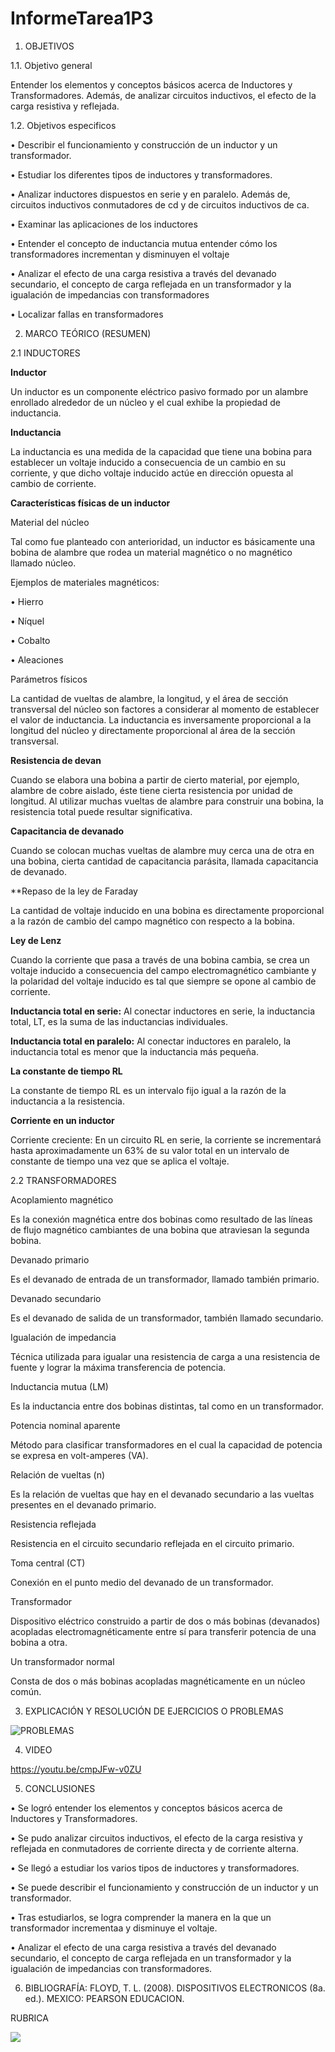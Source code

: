 # InformeTarea1P3

1. OBJETIVOS

1.1.	Objetivo general

Entender los elementos y conceptos básicos acerca de Inductores y Transformadores. Además, de analizar circuitos inductivos, el efecto de la carga resistiva y reflejada. 

1.2.	Objetivos especificos

•	Describir el funcionamiento y construcción de un inductor y un transformador. 

•	Estudiar los diferentes tipos de inductores y transformadores.

•	Analizar inductores dispuestos en serie y en paralelo. Además de, circuitos inductivos conmutadores de cd y de circuitos inductivos de ca.

•	Examinar las aplicaciones de los inductores 

•	Entender el concepto de inductancia mutua 
entender cómo los transformadores incrementan y disminuyen el voltaje 

•	Analizar el efecto de una carga resistiva a través del devanado secundario, el concepto de carga reflejada en un transformador y la igualación de impedancias con transformadores 

•	Localizar fallas en transformadores

2. MARCO TEÓRICO (RESUMEN)

2.1	INDUCTORES

**Inductor**

Un inductor es un componente eléctrico pasivo formado por un alambre enrollado alrededor de un núcleo y el cual exhibe la propiedad de inductancia. 

**Inductancia**

La inductancia es una medida de la capacidad que tiene una bobina para establecer un voltaje inducido a consecuencia de un cambio en su corriente, y que dicho voltaje inducido actúe en dirección opuesta al cambio de corriente.

**Características físicas de un inductor**

Material del núcleo 
  
Tal como fue planteado con anterioridad, un inductor es básicamente una bobina de alambre que rodea un  material magnético o no magnético llamado núcleo. 
  
  Ejemplos de materiales magnéticos: 
  
  •	Hierro 
  
  •	Níquel
  
  •	Cobalto
  
  •	Aleaciones
  
Parámetros físicos 
  
La cantidad de vueltas de alambre, la longitud, y el área de sección transversal del núcleo son factores a considerar al momento de establecer el valor de inductancia. La inductancia es inversamente proporcional a la longitud del núcleo y directamente proporcional al área de la sección transversal.
  
**Resistencia de devan**

Cuando se elabora una bobina a partir de cierto material, por ejemplo, alambre de cobre aislado, éste tiene cierta resistencia por unidad de longitud. Al utilizar muchas vueltas de alambre para construir una bobina, la resistencia total puede resultar significativa.

**Capacitancia de devanado**

Cuando se colocan muchas vueltas de alambre muy cerca una de otra en una bobina, cierta cantidad de capacitancia parásita, llamada capacitancia de devanado.

**Repaso de la ley de Faraday

La cantidad de voltaje inducido en una bobina es directamente proporcional a la razón de cambio del campo magnético con respecto a la bobina.

**Ley de Lenz**

Cuando la corriente que pasa a través de una bobina cambia, se crea un voltaje inducido a consecuencia del campo electromagnético cambiante y la polaridad del voltaje inducido es tal que siempre se opone al cambio de corriente.

**Inductancia total en serie:** Al conectar inductores en serie, la inductancia total, LT, es la suma de las inductancias individuales.

**Inductancia total en paralelo:** Al conectar inductores en paralelo, la inductancia total es menor que la inductancia más pequeña.

**La constante de tiempo RL**

La constante de tiempo RL es un intervalo fijo igual a la razón de la inductancia a la resistencia.

**Corriente en un inductor**

Corriente creciente: En un circuito RL en serie, la corriente se incrementará hasta aproximadamente un 63% de su valor total en un intervalo de constante de tiempo una vez que se aplica el voltaje. 


2.2	TRANSFORMADORES

Acoplamiento magnético 

Es la conexión magnética entre dos bobinas como resultado de las líneas de flujo magnético cambiantes de una bobina que atraviesan la segunda bobina. 

Devanado primario 

Es el devanado de entrada de un transformador, llamado también primario. 

Devanado secundario 

Es el devanado de salida de un transformador, también llamado secundario. 

Igualación de impedancia 

Técnica utilizada para igualar una resistencia de carga a una resistencia de fuente y lograr la máxima transferencia de potencia. 

Inductancia mutua (LM) 

Es la inductancia entre dos bobinas distintas, tal como en un transformador. 

Potencia nominal aparente 

Método para clasificar transformadores en el cual la capacidad de potencia se expresa en volt-amperes (VA). 

Relación de vueltas (n) 

Es la relación de vueltas que hay en el devanado secundario a las vueltas presentes en el devanado primario. 

Resistencia reflejada 

Resistencia en el circuito secundario reflejada en el circuito primario. 

Toma central (CT) 

Conexión en el punto medio del devanado de un transformador. 

Transformador 

Dispositivo eléctrico construido a partir de dos o más bobinas (devanados) acopladas electromagnéticamente entre sí para transferir potencia de una bobina a otra.

Un transformador normal 

Consta de dos o más bobinas acopladas magnéticamente en un núcleo común.

3. EXPLICACIÓN Y RESOLUCIÓN DE EJERCICIOS O PROBLEMAS

![PROBLEMAS](https://user-images.githubusercontent.com/104941068/185548763-265c0126-6d33-4e39-9d40-640ed7be1348.jpg)

4. VIDEO

https://youtu.be/cmpJFw-v0ZU

5. CONCLUSIONES

•	Se logró entender los elementos y conceptos básicos acerca de Inductores y Transformadores. 

•	Se pudo analizar circuitos inductivos, el efecto de la carga resistiva y reflejada en conmutadores de corriente directa y de corriente alterna.

• Se llegó a estudiar los varios tipos de inductores y transformadores.

•	Se puede describir el funcionamiento y construcción de un inductor y un transformador. 

•	Tras estudiarlos, se logra comprender la manera en la que un transformador incrementaa y disminuye el voltaje. 

•	Analizar el efecto de una carga resistiva a través del devanado secundario, el concepto de carga reflejada en un transformador y la igualación de impedancias con transformadores. 

6. BIBLIOGRAFÍA:
FLOYD, T. L. (2008). DISPOSITIVOS ELECTRONICOS (8a. ed.). MEXICO: PEARSON EDUCACION.

RUBRICA

![](https://github.com/doalulema/InformeTarea/blob/main/Tarea.png)
